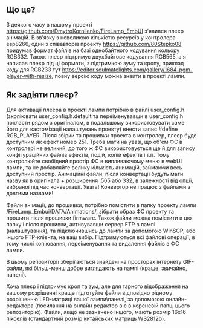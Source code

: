 ## Що це?

  З деякого часу в нашому проекті https://github.com/DmytroKorniienko/FireLamp_EmbUI з'явився плеєр анімацій.
  В зв'язку з невеликою кількістю ресурсів у контролера esp8266, один з співавторів проекту https://github.com/80Stepko08 придумав формат файлів на базі однобайтного кодування кольору RGB332. Також плеєр підтримує двухбайтове кодування RGB565, а я написав плеєр під ці формати, з підтримкою зуму та кропу, приклад коду для RGB233 тут https://editor.soulmatelights.com/gallery/1684-pgm-player-with-resize, повну версію коду можна знайти в проекті лампи.

## Як задіяти плеєр?
  Для активації плеєра в проекті лампи потрібно в файлі user_config.h (зкопіювати user_config.h.default та переіменувавши в user_config.h покласти рядом з оригіналом, в подальшому використовувати саме його для кастомізації налаштувань проекту) внести запис #define RGB_PLAYER. Після збірки та прошивки проекта в контролер, плеєр буде доступним як ефект номер 251. 
Треба мати на увазі, що об'єм ФС в контролері не великий, до того ж ФС використовується ще й для запису конфігураційних файлів ефектів, подій, копій ефектів і т.п. Тому контролюйте свобідний простір ФС в випливаючому меню в webUI лампи, та не добавляйте велику кількість анимацій, займаючи весь доступний простір.
  Анімаційні файли, після конвертації будуть мати назву як в оригінала + розширення .565 або 332, в залежності від опції, вибраної під час конвертації. 
  Увага! Конвертор не працює з файлами з довгими назвами!
  
  Файли анімації, до прошивки, потрібно помістити в папку проекту лампи /FireLamp_Embui/DATA/Animations/, зібрати образ ФС проекту та прошити після прошивки firmware.
Також файли можна помістити в цю папку і після прошивки, активувавши сервер FTP в лампі (налаштування), та підключившись до лампи за допомогою  WinSCP, або іншого FTP-клієнта, на ваш вибір. Підтримуються всі файлові операції, в тому числі копіювання, переіменування та видалення файлів в ФС лампи.

В цьому репозиторії зберігаються знайдені на просторах інтернету GIF-файли, які більш-менш добре виглядають на лампі (краще, звичайно, панелі). 

  Хоча плеєр і підтримує кроп та зум, але для гарного відображення на вашому розрішенні краще підготуйте файли відповідно рідному розрішенню LED-матриці вашої лампи\панелі, за допомогою онлайн-редактора (посилання на онлайн редактор в є в кореневій папці цього репозиторію). Файли, якщо не зазначено іншого, мають розмір 16х16 пікселів (стандартний розмір китайських матриць WS2812b).
